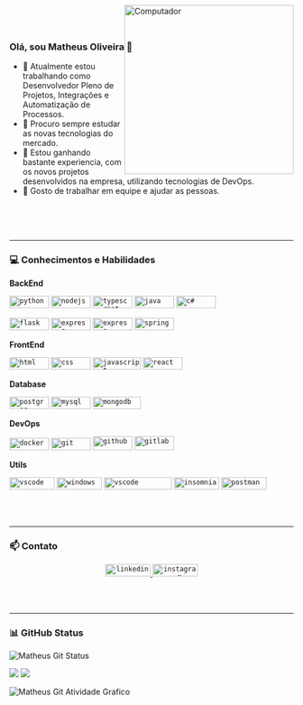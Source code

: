 <!-- 
  ![](https://komarev.com/ghpvc/?username=MatheusVp2&color=006bed) 
-->

### Olá, sou Matheus Oliveira 👋

<img src="https://raw.githubusercontent.com/MicaelliMedeiros/micaellimedeiros/master/image/computer-illustration.png" min-width="400px" max-width="400px" width="300px" align="right" alt="Computador" style="margin-top: -100px">

<p align="left" >
  <ul>
    <li>🔭 Atualmente estou trabalhando como Desenvolvedor Pleno de Projetos, Integrações e Automatização de Processos.</li>
    <li>🤔 Procuro sempre estudar as novas tecnologias do mercado.</li>
    <li>💬 Estou ganhando bastante experiencia, com os novos projetos desenvolvidos na empresa, utilizando tecnologias de DevOps.</li>
    <li>🌱 Gosto de trabalhar em equipe e ajudar as pessoas.</li>
  </ul>
</p>

<br />
<br />
<br />

---

### 💻 Conhecimentos e Habilidades

**BackEnd**
<p>
  <code><img src="https://img.shields.io/badge/Python-14354C?style=for-the-badge&logo=python&logoColor=white"         alt="python"      width="70" height="22"/></code>
  <code><img src="https://img.shields.io/badge/Node.js-43853D?style=for-the-badge&logo=node.js&logoColor=white"       alt="nodejs"      width="70" height="22"/></code>
  <code><img src="https://img.shields.io/badge/TypeScript-007ACC?style=for-the-badge&logo=typescript&logoColor=white" alt="typescript"  width="70" height="22"/></code>
  <code><img src="https://img.shields.io/badge/Java-ED8B00?style=for-the-badge&logo=java&logoColor=white"             alt="java"        width="70" height="22"/></code>
  <code><img src="https://img.shields.io/badge/C%23-239120?style=for-the-badge&logo=c-sharp&logoColor=white"          alt="c#"          width="70" height="22"/></code>
  <p>
    <code><img src="https://img.shields.io/badge/Flask-000000?style=for-the-badge&logo=flask&logoColor=white"   alt="flask"   width="70" height="22"/></code>
    <code><img src="https://img.shields.io/badge/Express.js-404D59?style=for-the-badge"                         alt="express" width="70" height="22"/></code>
    <code><img src="https://img.shields.io/badge/Express.js-404D59?style=for-the-badge"                         alt="express" width="70" height="22"/></code>
    <code><img src="https://img.shields.io/badge/Spring-6DB33F?style=for-the-badge&logo=spring&logoColor=white" alt="spring"  width="70" height="22"/></code>
  </p>
</p>

**FrontEnd**
<p>
  <code><img src="https://img.shields.io/badge/HTML5-E34F26?style=for-the-badge&logo=html5&logoColor=white"            alt="html"       width="70" height="22"/></code>
  <code><img src="https://img.shields.io/badge/CSS3-1572B6?style=for-the-badge&logo=css3&logoColor=white"              alt="css"        width="70" height="22"/></code>
  <code><img src="https://img.shields.io/badge/JavaScript-323330?style=for-the-badge&logo=javascript&logoColor=F7DF1E" alt="javascript" width="85" height="22"/></code>
  <code><img src="https://img.shields.io/badge/React-20232A?style=for-the-badge&logo=react&logoColor=61DAFB"           alt="react"      width="70" height="22"/></code>
</p>

**Database**
<p>
  <code><img src="https://img.shields.io/badge/PostgreSQL-316192?style=for-the-badge&logo=postgresql&logoColor=white" alt="postgres" width="70" height="22"/></code>
  <code><img src="https://img.shields.io/badge/MySQL-00000F?style=for-the-badge&logo=mysql&logoColor=white"           alt="mysql"    width="70" height="22"/></code>
  <code><img src="https://img.shields.io/badge/MongoDB-4EA94B?style=for-the-badge&logo=mongodb&logoColor=white"       alt="mongodb"  width="85" height="22"/></code>
</p>

**DevOps** <br/>
<p>
  <code><img src="https://img.shields.io/badge/Docker-2496ED?style=for-the-badge&logo=docker&logoColor=white" alt="docker" width="70" height="22"/></code>
  <code><img src="https://img.shields.io/badge/Git-E34F26?style=for-the-badge&logo=git&logoColor=white"       alt="git"    width="70" height="22"/></code>
  <code><img src="https://img.shields.io/badge/GitHub-100000?style=for-the-badge&logo=github&logoColor=white" alt="github" width="70" height="25"/></code>
  <code><img src="https://img.shields.io/badge/GitLab-330F63?style=for-the-badge&logo=gitlab&logoColor=white" alt="gitlab" width="70" height="25"/></code>
</p>


**Utils**
<p>
  <code><img src="https://img.shields.io/badge/Linux-E34F26?style=for-the-badge&logo=linux&logoColor=black"                               alt="vscode"   width="80" height="22"/></code>
  <code><img src="https://img.shields.io/badge/Windows-017AD7?style=for-the-badge&logo=windows&logoColor=white"                           alt="windows"  width="80" height="22"/></code>
  <code><img src="https://img.shields.io/badge/Visual_studio_code-0078D4?style=for-the-badge&logo=visual%20studio%20code&logoColor=white" alt="vscode"   width="120" height="22"/></code>
  <code><img src="https://img.shields.io/badge/-Insomnia-333333?style=flat&logo=insomnia"                                                 alt="insomnia" width="80" height="22"/></code>
  <code><img src="https://img.shields.io/badge/-Postman-333333?style=flat&logo=postman"                                                   alt="postman"  width="80" height="22"/></code>
</p>

<br />
<br />

---

### 📫 Contato
<p align="center">
  <a href="https://www.linkedin.com/in/matheus-o-f-ribeiro" target="_blank">
    <code><img src="https://img.shields.io/badge/LinkedIn-0077B5?style=for-the-badge&logo=linkedin&logoColor=white"  alt="linkedin"  width="80" height="22"/></code>
  </a>
  <a href="https://www.instagram.com/matheus.o.f.r" target="_blank">
    <code><img src="https://img.shields.io/badge/Instagram-E4405F?style=for-the-badge&logo=instagram&logoColor=white"  alt="instagram"  width="80" height="22"/></code>
  </a>
</p>

<br />
<br />

---

### 📊 GitHub Status

![Matheus Git Status](https://github-readme-stats.vercel.app/api?username=MatheusVp2&theme=nord&show_icons=true&count_private=true)

![](https://github-profile-summary-cards.vercel.app/api/cards/repos-per-language?username=MatheusVp2&theme=nord_dark)
![](https://github-profile-summary-cards.vercel.app/api/cards/most-commit-language?username=MatheusVp2&theme=nord_dark)

![Matheus Git Atividade Grafico](https://activity-graph.herokuapp.com/graph?username=MatheusVp2&theme=github)
